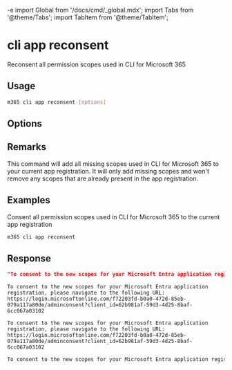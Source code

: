 -e <!-- DISCLAIMER: All secrets, passwords, and sensitive values in this document are examples only and not real credentials. -->
import Global from '/docs/cmd/_global.mdx';
import Tabs from '@theme/Tabs';
import TabItem from '@theme/TabItem';

# cli app reconsent

Reconsent all permission scopes used in CLI for Microsoft 365

## Usage

```sh
m365 cli app reconsent [options]
```

## Options

<Global />

## Remarks

This command will add all missing scopes used in CLI for Microsoft 365 to your current app registration. It will only add missing scopes and won't remove any scopes that are already present in the app registration.

## Examples

Consent all permission scopes used in CLI for Microsoft 365 to the current app registration

```sh
m365 cli app reconsent
```

## Response

<Tabs>
  <TabItem value="JSON">

  ```json
  "To consent to the new scopes for your Microsoft Entra application registration, please navigate to the following URL: https://login.microsoftonline.com/f72203fd-b0a0-472d-85eb-079a117a80de/adminconsent?client_id=62b981af-59d3-4d25-8baf-6cc067a03102"
  ```

  </TabItem>
  <TabItem value="Text">

  ```text
  To consent to the new scopes for your Microsoft Entra application registration, please navigate to the following URL: https://login.microsoftonline.com/f72203fd-b0a0-472d-85eb-079a117a80de/adminconsent?client_id=62b981af-59d3-4d25-8baf-6cc067a03102
  ```

  </TabItem>
  <TabItem value="CSV">

  ```csv
  To consent to the new scopes for your Microsoft Entra application registration, please navigate to the following URL: https://login.microsoftonline.com/f72203fd-b0a0-472d-85eb-079a117a80de/adminconsent?client_id=62b981af-59d3-4d25-8baf-6cc067a03102
  ```

  </TabItem>
  <TabItem value="Markdown">

  ```md
  To consent to the new scopes for your Microsoft Entra application registration, please navigate to the following URL: https://login.microsoftonline.com/f72203fd-b0a0-472d-85eb-079a117a80de/adminconsent?client_id=62b981af-59d3-4d25-8baf-6cc067a03102
  ```

  </TabItem>
</Tabs>
